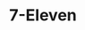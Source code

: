---
title: "7-Eleven"
url: /front-royal/7-eleven-crooked-run-crooked-run-plaza/
shop: convenience
---
